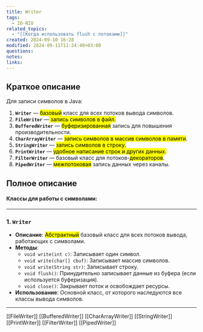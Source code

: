 ```yaml
---
title: Writer
tags:
  - IO-NIO
related_topics:
  - "[[Когда использовать flush с потоками]]"
created: 2024-09-10 16:28
modified: 2024-09-11T11:24:40+03:00
questions: 
notes: 
links: 
---
```

## Краткое описание
Для записи символов в Java:

1. **`Writer`** — <mark class="hltr-yellow">базовый</mark> класс для всех потоков вывода символов.
2. **`FileWriter`** —<mark class="hltr-purple"> запись символов в файл.</mark>
3. **`BufferedWriter`** — <mark class="hltr-purple">буферизированная</mark> запись для повышения производительности.
4. **`CharArrayWriter`** — <mark class="hltr-blue">запись символов в массив символов в памяти</mark>.
5. **`StringWriter`** — <mark class="hltr-blue">запись символов в строку.</mark>
6. **`PrintWriter`** — <mark class="hltr-yellow">удобное написание строк и других данных.</mark>
7. **`FilterWriter`** — базовый класс для потоков-<mark class="hltr-yellow">декораторов</mark>.
8. **`PipedWriter`** — <mark class="hltr-orange">межпотоковая</mark> запись данных через каналы.


## Полное описание
#### Классы для работы с символами:

---

### 1. **`Writer`**

- **Описание**: <mark class="hltr-red">Абстрактный</mark> базовый класс для всех потоков вывода, работающих с символами.
- **Методы**:
    - `void write(int c)`: Записывает один символ.
    - `void write(char[] cbuf)`: Записывает массив символов.
    - `void write(String str)`: Записывает строку.
    - `void flush()`: Принудительно записывает данные из буфера (если используется буферизация).
    - `void close()`: Закрывает поток и освобождает ресурсы.
- **Использование**: Основной класс, от которого наследуются все классы вывода символов.

---

[[FileWriter]]
[[BufferedWriter]]
[[CharArrayWriter]]
[[StringWriter]]
[[PrintWriter]]
[[FilterWriter]]
[[PipedWriter]]